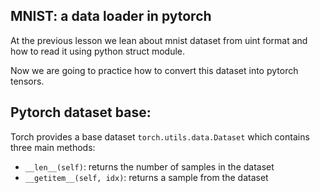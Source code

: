 ## MNIST: a data loader in pytorch

At the previous lesson we lean about mnist dataset from uint format and how to read it using python struct module.

Now we are going to practice how to convert this dataset into pytorch tensors.

## Pytorch dataset base:

Torch provides a base dataset `torch.utils.data.Dataset` which contains three main methods:
- `__len__(self)`: returns the number of samples in the dataset
- `__getitem__(self, idx)`: returns a sample from the dataset